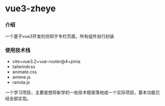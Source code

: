# vue3-zheye

### 介绍
一个基于vue3开发的仿知乎专栏页面，所有组件自行封装

### 使用技术栈

+ vite+vue3.2+vue-router@4+pinia
+ tailwindcss
+ animate.css
+ amime.js
+ ramda.js

一个学习项目，主要是想将新学的一些技术框架落地成一个实际项目，基本功能已经全部实现。
